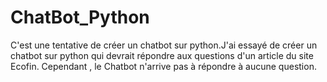 # ChatBot_Python
C'est une tentative de créer un chatbot sur python.J'ai essayé de créer un chatbot sur python qui devrait répondre aux questions d'un article du site Ecofin.
Cependant , le Chatbot n'arrive pas à répondre à aucune question.
